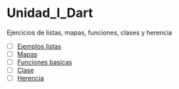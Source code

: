 # Unidad_I_Dart
Ejercicios de listas, mapas, funciones, clases y herencia
- [ ] [Ejemplos listas](https://dartpad.dartlang.org/8f77ff034eed89f550f372174305addf)
- [ ] [Mapas](https://dartpad.dartlang.org/c353796cfdd15f19d9a9c3eddc8b2385)
- [ ] [Funciones basicas](https://dartpad.dartlang.org/b54f44f9cf46b25fd6c0e80e3431274e)
- [ ] [Clase](https://dartpad.dartlang.org/0307eb752b22d632ea9521d0620ad0bc)
- [ ] [Herencia](https://dartpad.dartlang.org/0307eb752b22d632ea9521d0620ad0bc)
